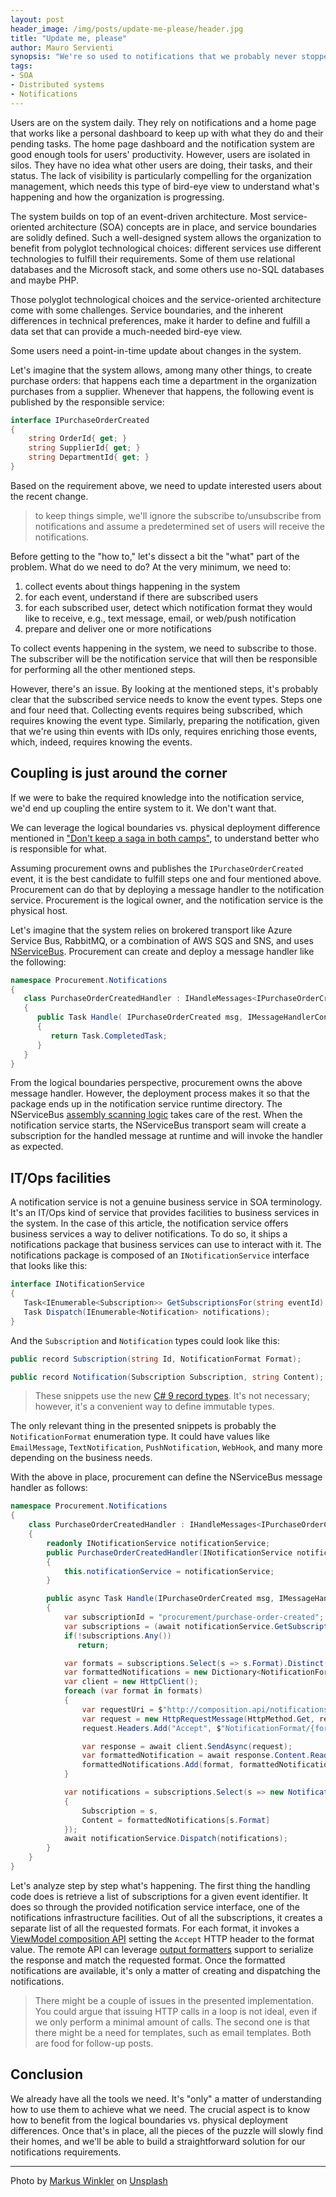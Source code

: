 ```yaml
---
layout: post
header_image: /img/posts/update-me-please/header.jpg
title: "Update me, please"
author: Mauro Servienti
synopsis: "We're so used to notifications that we probably never stopped to think about how to implement them. It might be trivial at first glance. However, in a distributed system, we might face more challenges requiring techniques we don't expect when implementing a notifications infrastructure."
tags:
- SOA
- Distributed systems
- Notifications
---
```


Users are on the system daily. They rely on notifications and a home page that works like a personal dashboard to keep up with what they do and their pending tasks. The home page dashboard and the notification system are good enough tools for users' productivity. However, users are isolated in silos. They have no idea what other users are doing, their tasks, and their status. The lack of visibility is particularly compelling for the organization management, which needs this type of bird-eye view to understand what's happening and how the organization is progressing.

The system builds on top of an event-driven architecture. Most service-oriented architecture (SOA) concepts are in place, and service boundaries are solidly defined. Such a well-designed system allows the organization to benefit from polyglot technological choices: different services use different technologies to fulfill their requirements. Some of them use relational databases and the Microsoft stack, and some others use no-SQL databases and maybe PHP.

Those polyglot technological choices and the service-oriented architecture come with some challenges. Service boundaries, and the inherent differences in technical preferences, make it harder to define and fulfill a data set that can provide a much-needed bird-eye view.

Some users need a point-in-time update about changes in the system.

Let's imagine that the system allows, among many other things, to create purchase orders: that happens each time a department in the organization purchases from a supplier. Whenever that happens, the following event is published by the responsible service:

```csharp
interface IPurchaseOrderCreated
{
    string OrderId{ get; }
    string SupplierId{ get; }
    string DepartmentId{ get; }
}
```

Based on the requirement above, we need to update interested users about the recent change.

> to keep things simple, we'll ignore the subscribe to/unsubscribe from notifications and assume a predetermined set of users will receive the notifications.

Before getting to the "how to," let's dissect a bit the "what" part of the problem. What do we need to do? At the very minimum, we need to:

1. collect events about things happening in the system
2. for each event, understand if there are subscribed users
3. for each subscribed user, detect which notification format they would like to receive, e.g., text message, email, or web/push notification
4. prepare and deliver one or more notifications

To collect events happening in the system, we need to subscribe to those. The subscriber will be the notification service that will then be responsible for performing all the other mentioned steps.

However, there's an issue. By looking at the mentioned steps, it's probably clear that the subscribed service needs to know the event types. Steps one and four need that. Collecting events requires being subscribed, which requires knowing the event type. Similarly, preparing the notification, given that we're using thin events with IDs only, requires enriching those events, which, indeed, requires knowing the events.

## Coupling is just around the corner

If we were to bake the required knowledge into the notification service, we'd end up coupling the entire system to it. We don't want that.

We can leverage the logical boundaries vs. physical deployment difference mentioned in ["Don't keep a saga in both camps"](https://milestone.topics.it/2021/07/28/dont-keep-a-saga-in-both-camps.html), to understand better who is responsible for what.

Assuming procurement owns and publishes the `IPurchaseOrderCreated` event, it is the best candidate to fulfill steps one and four mentioned above. Procurement can do that by deploying a message handler to the notification service. Procurement is the logical owner, and the notification service is the physical host.

Let's imagine that the system relies on brokered transport like Azure Service Bus, RabbitMQ, or a combination of AWS SQS and SNS, and uses [NServiceBus](https://docs.particular.net/nservicebus/). Procurement can create and deploy a message handler like the following:

```csharp
namespace Procurement.Notifications
{
   class PurchaseOrderCreatedHandler : IHandleMessages<IPurchaseOrderCreated>
   {
      public Task Handle( IPurchaseOrderCreated msg, IMessageHandlerContext ctx )
      {
         return Task.CompletedTask;
      }
   }
}
```

From the logical boundaries perspective, procurement owns the above message handler. However, the deployment process makes it so that the package ends up in the notification service runtime directory. The NServiceBus [assembly scanning logic](https://docs.particular.net/nservicebus/hosting/assembly-scanning) takes care of the rest. When the notification service starts, the NServiceBus transport seam will create a subscription for the handled message at runtime and will invoke the handler as expected.

## IT/Ops facilities 

A notification service is not a genuine business service in SOA terminology. It's an IT/Ops kind of service that provides facilities to business services in the system. In the case of this article, the notification service offers business services a way to deliver notifications. To do so, it ships a notifications package that business services can use to interact with it. The notifications package is composed of an `INotificationService` interface that looks like this:

```csharp
interface INotificationService
{
   Task<IEnumerable<Subscription>> GetSubscriptionsFor(string eventId);
   Task Dispatch(IEnumerable<Notification> notifications);
}
```

And the `Subscription` and `Notification` types could look like this:

```csharp
public record Subscription(string Id, NotificationFormat Format);

public record Notification(Subscription Subscription, string Content);
```

> These snippets use the new [C# 9 record types](https://docs.microsoft.com/en-us/dotnet/csharp/language-reference/builtin-types/record). It's not necessary; however, it's a convenient way to define immutable types.

The only relevant thing in the presented snippets is probably the `NotificationFormat` enumeration type. It could have values like `EmailMessage`, `TextNotification`, `PushNotification`, `WebHook`, and many more depending on the business needs.

With the above in place, procurement can define the NServiceBus message handler as follows:

```csharp
namespace Procurement.Notifications
{
    class PurchaseOrderCreatedHandler : IHandleMessages<IPurchaseOrderCreated>
    {
        readonly INotificationService notificationService;
        public PurchaseOrderCreatedHandler(INotificationService notificationService)
        {
            this.notificationService = notificationService;
        }

        public async Task Handle(IPurchaseOrderCreated msg, IMessageHandlerContext ctx)
        {
            var subscriptionId = "procurement/purchase-order-created";
            var subscriptions = (await notificationService.GetSubscriptionsFor(subscriptionId)).ToArray();
            if(!subscriptions.Any())
               return;

            var formats = subscriptions.Select(s => s.Format).Distinct();
            var formattedNotifications = new Dictionary<NotificationFormat, string>();
            var client = new HttpClient();
            foreach (var format in formats)
            {
                var requestUri = $"http://composition.api/notifications/{subscriptionId}?oid={msg.OrderId}&sid={msg.SupplierId}&did={msg.DepartmentId}";
                var request = new HttpRequestMessage(HttpMethod.Get, requestUri);
                request.Headers.Add("Accept", $"NotificationFormat/{format}");

                var response = await client.SendAsync(request);
                var formattedNotification = await response.Content.ReadAsStringAsync();
                formattedNotifications.Add(format, formattedNotification);
            }

            var notifications = subscriptions.Select(s => new Notification()
            {
                Subscription = s,
                Content = formattedNotifications[s.Format]
            });
            await notificationService.Dispatch(notifications);
        }
    }
}
```

Let's analyze step by step what's happening. The first thing the handling code does is retrieve a list of subscriptions for a given event identifier. It does so through the provided notification service interface, one of the notifications infrastructure facilities. Out of all the subscriptions, it creates a separate list of all the requested formats. For each format, it invokes a [ViewModel composition API](https://milestone.topics.it/categories/view-model-composition) setting the `Accept` HTTP header to the format value. The remote API can leverage [output formatters](https://milestone.topics.it/view-model-composition/2021/04/14/please-welcome-model-binding-formatters-to-servicecomposer.html) support to serialize the response and match the requested format. Once the formatted notifications are available, it's only a matter of creating and dispatching the notifications.

> There might be a couple of issues in the presented implementation. You could argue that issuing HTTP calls in a loop is not ideal, even if we only perform a minimal amount of calls. The second one is that there might be a need for templates, such as email templates. Both are food for follow-up posts.

## Conclusion 

We already have all the tools we need. It's "only" a matter of understanding how to use them to achieve what we need. The crucial aspect is to know how to benefit from the logical boundaries vs. physical deployment differences. Once that's in place, all the pieces of the puzzle will slowly find their homes, and we'll be able to build a straightforward solution for our notifications requirements.

---

Photo by <a href="https://unsplash.com/@markuswinkler?utm_source=unsplash&utm_medium=referral&utm_content=creditCopyText">Markus Winkler</a> on <a href="https://unsplash.com/s/photos/update?utm_source=unsplash&utm_medium=referral&utm_content=creditCopyText">Unsplash</a>
